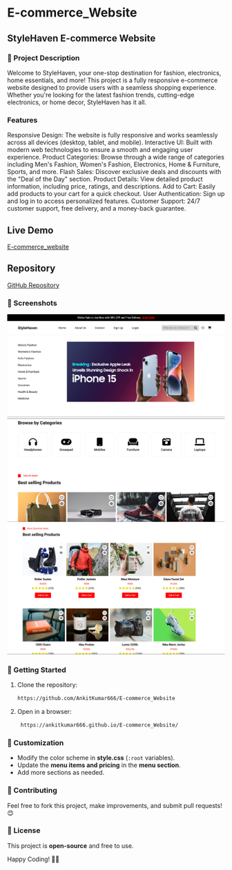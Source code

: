 # E-commerce_Website 

## **StyleHaven E-commerce Website**

### **📌 Project Description**  
Welcome to StyleHaven, your one-stop destination for fashion, electronics, home essentials, and more! This project is a fully responsive e-commerce website designed to provide users with a seamless shopping experience. Whether you're looking for the latest fashion trends, cutting-edge electronics, or home decor, StyleHaven has it all.

### **Features**
Responsive Design: The website is fully responsive and works seamlessly across all devices (desktop, tablet, and mobile).
Interactive UI: Built with modern web technologies to ensure a smooth and engaging user experience.
Product Categories: Browse through a wide range of categories including Men's Fashion, Women's Fashion, Electronics, Home & Furniture, Sports, and more.
Flash Sales: Discover exclusive deals and discounts with the "Deal of the Day" section.
Product Details: View detailed product information, including price, ratings, and descriptions.
Add to Cart: Easily add products to your cart for a quick checkout.
User Authentication: Sign up and log in to access personalized features.
Customer Support: 24/7 customer support, free delivery, and a money-back guarantee.

## Live Demo

[E-commerce_website](https://ankitkumar666.github.io/E-commerce_Website/)

## Repository

[GitHub Repository](https://github.com/AnkitKumar666/E-commerce_Website)

### **📸 Screenshots**  
![image alt](https://github.com/AnkitKumar666/E-commerce_Website/blob/cc7d4b0ec1494173282a5233a3075f97604aa444/images/Screenshot-1.png)
![image alt](https://github.com/AnkitKumar666/E-commerce_Website/blob/cc7d4b0ec1494173282a5233a3075f97604aa444/images/Screenshot-2.png)
![image alt](https://github.com/AnkitKumar666/E-commerce_Website/blob/cc7d4b0ec1494173282a5233a3075f97604aa444/images/Screenshot-3.png)


### **🚀 Getting Started**  
1. Clone the repository:  
   ```sh
   https://github.com/AnkitKumar666/E-commerce_Website
   ```
2. Open in a browser:
   ```sh
    https://ankitkumar666.github.io/E-commerce_Website/
   ```


### **🎨 Customization**  
- Modify the color scheme in **style.css** (`:root` variables).  
- Update the **menu items and pricing** in the **menu section**.  
- Add more sections as needed.  

### **📢 Contributing**  
Feel free to fork this project, make improvements, and submit pull requests! 😊  

### **📜 License**  
This project is **open-source** and free to use.  

Happy Coding! 🚀🔥
